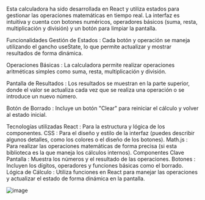 
Esta calculadora ha sido desarrollada en React y utiliza estados para gestionar las operaciones matemáticas en tiempo real. La interfaz es intuitiva y cuenta con botones numéricos, operadores básicos (suma, resta, multiplicación y división) y un botón para limpiar la pantalla.

Funcionalidades
Gestión de Estados : Cada botón y operación se maneja utilizando el gancho useState, lo que permite actualizar y mostrar resultados de forma dinámica.

Operaciones Básicas : La calculadora permite realizar operaciones aritméticas simples como suma, resta, multiplicación y división.

Pantalla de Resultados : Los resultados se muestran en la parte superior, donde el valor se actualiza cada vez que se realiza una operación o se introduce un nuevo número.

Botón de Borrado : Incluye un botón "Clear" para reiniciar el cálculo y volver al estado inicial.

Tecnologías utilizadas
React : Para la estructura y lógica de los componentes.
CSS : Para el diseño y estilo de la interfaz (puedes describir algunos detalles, como los colores o el diseño de los botones).
Math.js : Para realizar las operaciones matemáticas de forma precisa (si esta biblioteca es la que maneja los cálculos internos).
Componentes Clave
Pantalla : Muestra los números y el resultado de las operaciones.
Botones : Incluyen los dígitos, operadores y funciones básicas como el borrado.
Lógica de Cálculo : Utiliza funciones en React para manejar las operaciones y actualizar el estado de forma dinámica en la pantalla.

![image](https://github.com/user-attachments/assets/962a7c5d-404f-4c62-a164-a34c4d85eff8)
